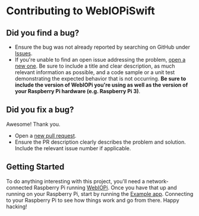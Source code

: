 # Contributing to WebIOPiSwift

## Did you find a bug?
- Ensure the bug was not already reported by searching on GitHub under [Issues](https://github.com/ioveracker/webiopiswift/issues).
- If you're unable to find an open issue addressing the problem, [open a new one](https://github.com/ioveracker/webiopiswift/issues/new). Be sure to include a title and clear description, as much relevant information as possible, and a code sample or a unit test demonstrating the expected behavior that is not occurring. **Be sure to include the version of WebIOPi you're using as well as the version of your Raspberry Pi hardware (e.g. Raspberry Pi 3)**.

## Did you fix a bug?
Awesome! Thank you. 
- Open a [new pull request](https://github.com/ioveracker/webiopiswift/pulls).
- Ensure the PR description clearly describes the problem and solution. Include the relevant issue number if applicable.

## Getting Started
To do anything interesting with this project, you'll need a network-connected Raspberry Pi running [WebIOPi](http://webiopi.trouch.com/INSTALL.html). Once you have that up and running on your Raspberry Pi, start by running the [Example app](https://github.com/ioveracker/WebIOPiSwift/tree/master/Example). Connecting to your Raspberry Pi to see how things work and go from there. Happy hacking!
